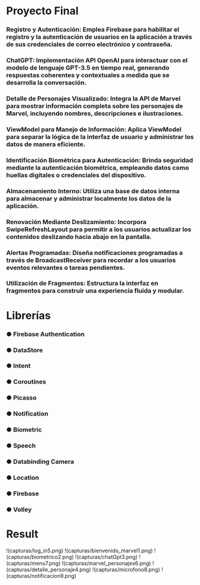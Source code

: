 # Proyecto Final

### Registro y Autenticación: Emplea Firebase para habilitar el registro y la autenticación de usuarios en la aplicación a través de sus credenciales de correo electrónico y contraseña.

### ChatGPT: Implementación API OpenAI para interactuar con el modelo de lenguaje GPT-3.5 en tiempo real, generando respuestas coherentes y contextuales a medida que se desarrolla la conversación.

### Detalle de Personajes Visualizado: Integra la API de Marvel para mostrar información completa sobre los personajes de Marvel, incluyendo nombres, descripciones e ilustraciones.

### ViewModel para Manejo de Información: Aplica ViewModel para separar la lógica de la interfaz de usuario y administrar los datos de manera eficiente.

### Identificación Biométrica para Autenticación: Brinda seguridad mediante la autenticación biométrica, empleando datos como huellas digitales o credenciales del dispositivo.

### Almacenamiento Interno: Utiliza una base de datos interna para almacenar y administrar localmente los datos de la aplicación.

### Renovación Mediante Deslizamiento: Incorpora SwipeRefreshLayout para permitir a los usuarios actualizar los contenidos deslizando hacia abajo en la pantalla.

### Alertas Programadas: Diseña notificaciones programadas a través de BroadcastReceiver para recordar a los usuarios eventos relevantes o tareas pendientes.

### Utilización de Fragmentos: Estructura la interfaz en fragmentos para construir una experiencia fluida y modular.

# Librerías

### &#x25CF; Firebase Authentication
### &#x25CF; DataStore
### &#x25CF; Intent
### &#x25CF; Coroutines
### &#x25CF; Picasso
### &#x25CF; Notification
### &#x25CF; Biometric
### &#x25CF; Speech
### &#x25CF; Databinding Camera
### &#x25CF; Location
### &#x25CF; Firebase
### &#x25CF; Volley

# Result
!(capturas/log_in5.png)
!(capturas/bienvenido_marvel1.png)
!(capturas/biometrico2.png)
!(capturas/chatGpt3.png)
!(capturas/menu7.png)
!(capturas/marvel_personajes6.png)
!(capturas/detalle_personaje4.png)
!(capturas/microfono8.png)
!(capturas/notificacion9.png)

